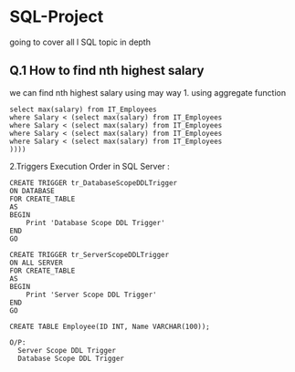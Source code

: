 # SQL-Project
going to cover all l SQL topic in depth


<h2>Q.1 How to find nth highest salary</h2>

<p dir="auto">
we can find nth highest salary using may way 
1. using aggregate function

</p>

```
select max(salary) from IT_Employees 
where Salary < (select max(salary) from IT_Employees
where Salary < (select max(salary) from IT_Employees
where Salary < (select max(salary) from IT_Employees
where Salary < (select max(salary) from IT_Employees 
))))
```

2.Triggers Execution Order in SQL Server :
```
CREATE TRIGGER tr_DatabaseScopeDDLTrigger
ON DATABASE
FOR CREATE_TABLE
AS
BEGIN
    Print 'Database Scope DDL Trigger'
END
GO

CREATE TRIGGER tr_ServerScopeDDLTrigger
ON ALL SERVER
FOR CREATE_TABLE
AS
BEGIN
    Print 'Server Scope DDL Trigger'
END
GO

CREATE TABLE Employee(ID INT, Name VARCHAR(100));

O/P:
  Server Scope DDL Trigger
  Database Scope DDL Trigger
```
